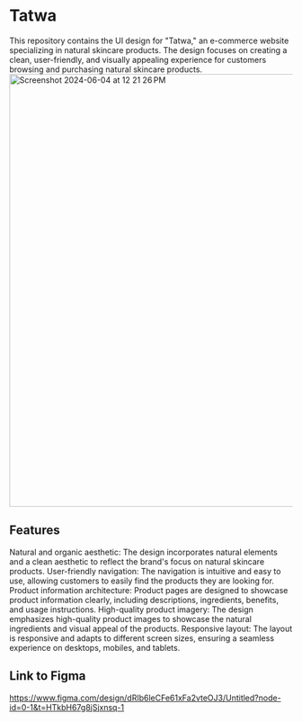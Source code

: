 # Tatwa

This repository contains the UI design for "Tatwa," an e-commerce website specializing in natural skincare products. The design focuses on creating a clean, user-friendly, and visually appealing experience for customers browsing and purchasing natural skincare products.
<img width="769" alt="Screenshot 2024-06-04 at 12 21 26 PM" src="https://github.com/anweshajena1/Tatwa/assets/160565661/f577f2e7-3a1f-46fd-bc1e-82e5931e9670">

## Features

Natural and organic aesthetic: The design incorporates natural elements and a clean aesthetic to reflect the brand's focus on natural skincare products.
User-friendly navigation: The navigation is intuitive and easy to use, allowing customers to easily find the products they are looking for.
Product information architecture: Product pages are designed to showcase product information clearly, including descriptions, ingredients, benefits, and usage instructions.
High-quality product imagery: The design emphasizes high-quality product images to showcase the natural ingredients and visual appeal of the products.
Responsive layout: The layout is responsive and adapts to different screen sizes, ensuring a seamless experience on desktops, mobiles, and tablets.


## Link to Figma

https://www.figma.com/design/dRIb6leCFe61xFa2vteOJ3/Untitled?node-id=0-1&t=HTkbH67g8jSjxnsq-1
